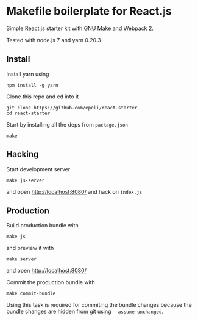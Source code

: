 
# Makefile boilerplate for React.js


Simple React.js starter kit with GNU Make and Webpack 2.

Tested with node.js 7 and yarn 0.20.3


## Install

Install yarn using

    npm install -g yarn

Clone this repo and cd into it

    git clone https://github.com/epeli/react-starter
    cd react-starter

Start by installing all the deps from `package.json`

    make

## Hacking

Start development server

    make js-server

and open <http://localhost:8080/> and hack on `index.js`

## Production

Build production bundle with

    make js

and preview it with

    make server

and open <http://localhost:8080/>


Commit the production bundle with

    make commit-bundle

Using this task is required for commiting the bundle changes because the bundle changes are hidden from git using `--assume-unchanged`.

